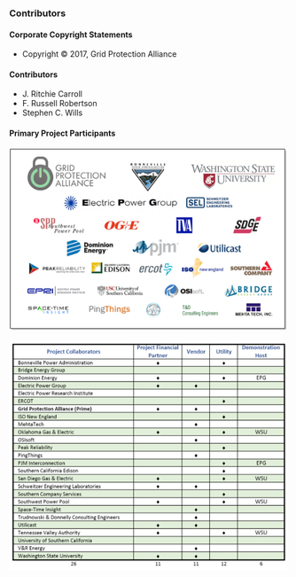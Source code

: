 ### Contributors

#### Corporate Copyright Statements

- Copyright &copy; 2017, Grid Protection Alliance

#### Contributors

- J. Ritchie Carroll
- F. Russell Robertson
- Stephen C. Wills


#### Primary Project Participants
![Project Participants](Sections/Images/ParticipantLogos.png)

![Project Participant Matrix](Sections/Images/ParticipantMatrix.png)
